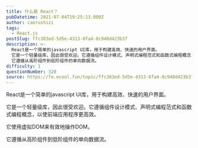 ```yaml
---
title: 什么是 React？
pubDatetime: 2021-07-04T19:25:13.000Z
author: caorushizi
tags:
  - React.js
postSlug: ffc383ed-5d5e-4313-8fa4-8c940d423b37
description: >-
  React是一个简单的javascript UI库，用于构建高效、快速的用户界面。
  它是一个轻量级库，因此很受欢迎。它遵循组件设计模式、声明式编程范式和函数式编程概念，以使前端应用程序更高效。 它使用虚拟DOM来有效地操作DOM。
  它遵循从高阶组件到低阶组件的单向数据流。 
difficulty: 1
questionNumber: 320
source: https://fe.ecool.fun/topic/ffc383ed-5d5e-4313-8fa4-8c940d423b37
---
```


React是一个简单的javascript UI库，用于构建高效、快速的用户界面。

它是一个轻量级库，因此很受欢迎。它遵循组件设计模式、声明式编程范式和函数式编程概念，以使前端应用程序更高效。

它使用虚拟DOM来有效地操作DOM。

它遵循从高阶组件到低阶组件的单向数据流。
